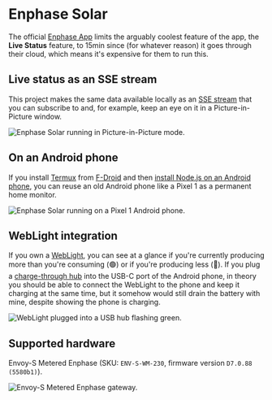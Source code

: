 # Enphase Solar

The official [Enphase App](https://enphase.com/homeowners/enphase-app) limits
the arguably coolest feature of the app, the **Live Status** feature, to 15min
since (for whatever reason) it goes through their cloud, which means it's
expensive for them to run this.

## Live status as an SSE stream

This project makes the same data available locally as an
[SSE stream](https://developer.mozilla.org/en-US/docs/Web/API/Server-sent_events/Using_server-sent_events)
that you can subscribe to and, for example, keep an eye on it in a
Picture-in-Picture window.

![Enphase Solar running in Picture-in-Picture mode.](https://github.com/tomayac/enphase-solar/assets/145676/ca10dac5-9e7d-4f2c-8f60-56cff458f0ff)

## On an Android phone

If you install [Termux](https://termux.dev/en/) from
[F-Droid](https://github.com/termux/termux-app#f-droid) and then
[install Node.js on an Android phone](https://www.crisisshelter.org/how-to-install-node-js-and-npm-in-termux-on-android/),
you can reuse an old Android phone like a Pixel&nbsp;1 as a permanent home
monitor.

![Enphase Solar running on a Pixel 1 Android phone.](https://github.com/tomayac/enphase-solar/assets/145676/0be973e7-95cf-41ed-8ac0-5914f804741c)

## WebLight integration

If you own a [WebLight](https://github.com/sowbug/weblight), you can see at a
glance if you're currently producing more than you're consuming (🟢) or if
you're producing less (🔴). If you plug a
[charge-through hub](https://www.amazon.com/usb-c-hub-pass-through-charging/s?k=usb+c+hub+pass+through+charging)
into the USB-C port of the Android phone, in theory you should be able to
connect the WebLight to the phone and keep it charging at the same time, but it
somehow would still drain the battery with mine, despite showing the phone is
charging.

![WebLight plugged into a USB hub flashing green.](https://github.com/tomayac/enphase-solar/assets/145676/f9bd0dfd-3a98-4d7b-b31e-ca3848256405)

## Supported hardware

Envoy-S Metered Enphase (SKU: `ENV-S-WM-230`, firmware version
`D7.0.88 (5580b1)`).

![Envoy-S Metered Enphase gateway.](https://github.com/tomayac/enphase-solar/assets/145676/0710b1ad-eb9e-4de8-addc-373dcdabe5a5)
